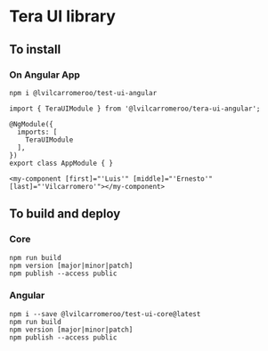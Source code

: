# Tera UI library

## To install

### On Angular App

```
npm i @lvilcarromeroo/test-ui-angular
```

```
import { TeraUIModule } from '@lvilcarromeroo/tera-ui-angular';

@NgModule({
  imports: [
    TeraUIModule
  ],
})
export class AppModule { }
```

```
<my-component [first]="'Luis'" [middle]="'Ernesto'" [last]="'Vilcarromero'"></my-component>
```

## To build and deploy

### Core

```
npm run build
npm version [major|minor|patch]
npm publish --access public
```

### Angular

```
npm i --save @lvilcarromeroo/test-ui-core@latest
npm run build
npm version [major|minor|patch]
npm publish --access public
```